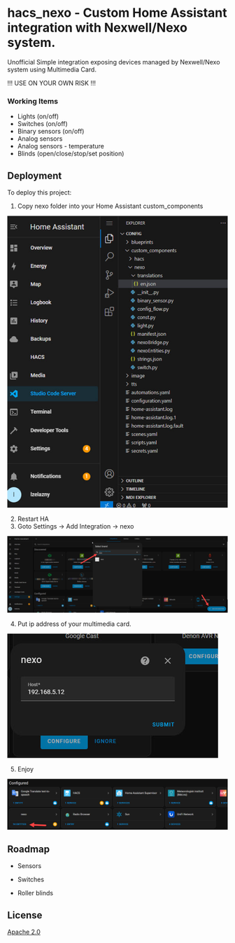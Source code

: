 
# hacs_nexo - Custom Home Assistant integration with Nexwell/Nexo system.

Unofficial Simple integration exposing devices managed by Nexwell/Nexo system using Multimedia Card.

!!! USE ON YOUR OWN RISK !!!

### Working Items

 - Lights (on/off)
 - Switches (on/off)
 - Binary sensors (on/off)
 - Analog sensors
 - Analog sensors - temperature
 - Blinds (open/close/stop/set position)

## Deployment

To deploy this project:

 1. Copy nexo folder into your Home Assistant custom_components
 
  ![folder structure](img/folder_structure.jpg)

  2. Restart HA 
  3. Goto Settings -> Add Integration -> nexo 

![add integration](img/add_integration.jpg)

  4. Put ip address of your multimedia card.

![config](img/config_wizard.jpg)

  5. Enjoy

![enjoy](img/enjoy.jpg)

## Roadmap

- Sensors

- Switches

- Roller blinds


## License

[Apache 2.0](https://github.com/lzelazny/hacs_nexo/blob/main/LICENSE)

